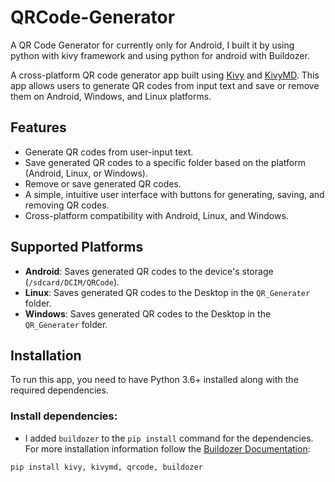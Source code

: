 # QRCode-Generator
A QR Code Generator for currently only for Android, I built it by using python with kivy framework and using python for android with Buildozer.




A cross-platform QR code generator app built using [Kivy](https://kivy.org/) and [KivyMD](https://pypi.org/project/kivymd/). This app allows users to generate QR codes from input text and save or remove them on Android, Windows, and Linux platforms.

## Features
- Generate QR codes from user-input text.
- Save generated QR codes to a specific folder based on the platform (Android, Linux, or Windows).
- Remove or save generated QR codes.
- A simple, intuitive user interface with buttons for generating, saving, and removing QR codes.
- Cross-platform compatibility with Android, Linux, and Windows.

## Supported Platforms
- **Android**: Saves generated QR codes to the device's storage (`/sdcard/DCIM/QRCode`).
- **Linux**: Saves generated QR codes to the Desktop in the `QR_Generater` folder.
- **Windows**: Saves generated QR codes to the Desktop in the `QR_Generater` folder.

## Installation

To run this app, you need to have Python 3.6+ installed along with the required dependencies.

### Install dependencies:
- I added `buildozer` to the `pip install` command for the dependencies. For more installation information follow the [Buildozer Documentation](https://buildozer.readthedocs.io/en/latest/):
```bash
pip install kivy, kivymd, qrcode, buildozer